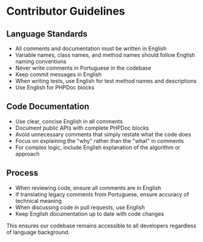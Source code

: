 # Contributor Guidelines

## Language Standards

- All comments and documentation must be written in English
- Variable names, class names, and method names should follow English naming conventions
- Never write comments in Portuguese in the codebase
- Keep commit messages in English
- When writing tests, use English for test method names and descriptions
- Use English for PHPDoc blocks

## Code Documentation

- Use clear, concise English in all comments
- Document public APIs with complete PHPDoc blocks
- Avoid unnecessary comments that simply restate what the code does
- Focus on explaining the "why" rather than the "what" in comments
- For complex logic, include English explanation of the algorithm or approach

## Process

- When reviewing code, ensure all comments are in English
- If translating legacy comments from Portuguese, ensure accuracy of technical meaning
- When discussing code in pull requests, use English
- Keep English documentation up to date with code changes

This ensures our codebase remains accessible to all developers regardless of language background.
